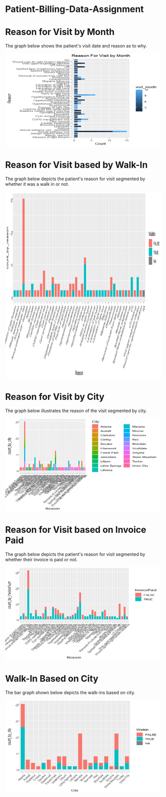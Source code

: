 # Patient-Billing-Data-Assignment
# Reason for Visit by Month 
<p> The graph below shows the patient's visit date and reason as to why. </p>
<img src="Images/Reason for Visit by Month.png", height = 300, width = 500>

# Reason for Visit based by Walk-In
<p> The graph below depicts the patient's reason for visit segmented by whether it was a walk in or not. </p>
<img src="Images/Reason For Visit1.png", height = 600, width = 1000>

# Reason for Visit by City
<p> The graph below illustrates the reason of the visit segmented by city. </p>
<img src="Images/Reason for Visit by City.png", height = 300, width = 500>

# Reason for Visit based on Invoice Paid
<p> The graph below depicts the patient's reason for visit segmented by whether their invoice is paid or not. </p>
<img src="Images/Reason for Visit by Invoice Paid.png", height = 300, width = 500>

# Walk-In Based on City
<p> The bar graph shown below depicts the walk-ins based on city.</p>
<img src="Images/Walk In Based on City.png", height = 300, width = 500>
